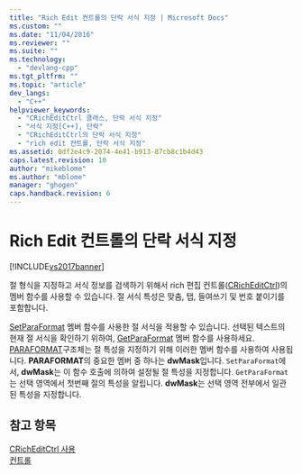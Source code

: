 ```yaml
---
title: "Rich Edit 컨트롤의 단락 서식 지정 | Microsoft Docs"
ms.custom: ""
ms.date: "11/04/2016"
ms.reviewer: ""
ms.suite: ""
ms.technology: 
  - "devlang-cpp"
ms.tgt_pltfrm: ""
ms.topic: "article"
dev_langs: 
  - "C++"
helpviewer_keywords: 
  - "CRichEditCtrl 클래스, 단락 서식 지정"
  - "서식 지정[C++], 단락"
  - "CRichEditCtrl의 단락 서식 지정"
  - "rich edit 컨트롤, 단락 서식 지정"
ms.assetid: 0df2e4c9-2074-4e41-b913-87cb8c1b4d43
caps.latest.revision: 10
author: "mikeblome"
ms.author: "mblome"
manager: "ghogen"
caps.handback.revision: 6
---
```

# Rich Edit 컨트롤의 단락 서식 지정
[!INCLUDE[vs2017banner](../assembler/inline/includes/vs2017banner.md)]

절 형식을 지정하고 서식 정보를 검색하기 위해서 rich 편집 컨트롤\([CRichEditCtrl](../mfc/reference/cricheditctrl-class.md)\)의 멤버 함수를 사용할 수 있습니다.  절 서식 특성은 맞춤, 탭, 들여쓰기 및 번호 붙이기를 포함합니다.  
  
 [SetParaFormat](../Topic/CRichEditCtrl::SetParaFormat.md) 멤버 함수를 사용한 절 서식을 적용할 수 있습니다.  선택된 텍스트의 현재 절 서식을 확인하기 위하여, [GetParaFormat](../Topic/CRichEditCtrl::GetParaFormat.md) 멤버 함수를 사용하세요.  [PARAFORMAT](http://msdn.microsoft.com/library/windows/desktop/bb787940)구조체는 절 특성을 지정하기 위해 이러한 멤버 함수를 사용하여 사용됩니다.  **PARAFORMAT**의 중요한 멤버 중 하나는 **dwMask**입니다.  `SetParaFormat`에서, **dwMask**는 이 함수 호출에 의하여 설정될 절 특성을 지정합니다.  `GetParaFormat`는 선택 영역에서 첫번째 절의 특성을 알립니다. **dwMask**는 선택 영역 전부에서 일관된 특성을 지정합니다.  
  
## 참고 항목  
 [CRichEditCtrl 사용](../mfc/using-cricheditctrl.md)   
 [컨트롤](../mfc/controls-mfc.md)